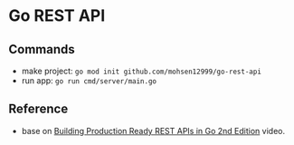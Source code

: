 # Go REST API

## Commands

- make project: `go mod init github.com/mohsen12999/go-rest-api`
- run app: `go run cmd/server/main.go`

## Reference

- base on [Building Production Ready REST APIs in Go 2nd Edition](https://youtu.be/sr3Akk0N8-o) video.
